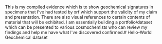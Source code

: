 This is my compiled evidence which is to show geochemical signatures in specimens that I've had tested by xrf which support the validity of my claim and presentation.  There are also visual references to certain contents of material that will be exhibited.  I am essentially building a portfolio/dataset which can be presented to various cosmochemists who can review my findings and help me have what I've discovered confirmed.# Hello-World
Geochemical dataset
